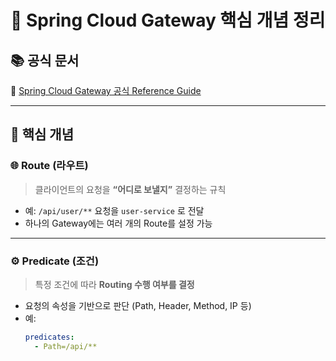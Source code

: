 # 🚀 Spring Cloud Gateway 핵심 개념 정리

## 📚 공식 문서
🔗 [Spring Cloud Gateway 공식 Reference Guide](https://docs.spring.io/spring-cloud-gateway/docs/current/reference/html/#gateway-request-predicates-factories)

---

## 🧩 핵심 개념

### 🌐 Route (라우트)
> 클라이언트의 요청을 **“어디로 보낼지”** 결정하는 규칙

- 예: `/api/user/**` 요청을 `user-service` 로 전달
- 하나의 Gateway에는 여러 개의 Route를 설정 가능

---

### ⚙️ Predicate (조건)
> 특정 조건에 따라 **Routing 수행 여부를 결정**

- 요청의 속성을 기반으로 판단 (Path, Header, Method, IP 등)
- 예:
  ```yaml
  predicates:
    - Path=/api/**